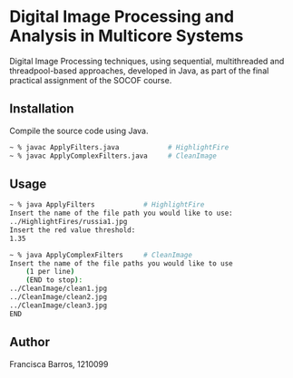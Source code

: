 # Digital Image Processing and Analysis in Multicore Systems

Digital Image Processing techniques, using sequential, multithreaded and threadpool-based approaches, developed in Java, as part of the final practical assignment of the SOCOF course.

## Installation

Compile the source code using Java.  

```bash
~ % javac ApplyFilters.java            # HighlightFire
~ % javac ApplyComplexFilters.java     # CleanImage
```

## Usage

```bash
~ % java ApplyFilters            # HighlightFire
Insert the name of the file path you would like to use:
../HighlightFires/russia1.jpg
Insert the red value threshold:
1.35
```

```bash
~ % java ApplyComplexFilters     # CleanImage
Insert the name of the file paths you would like to use
    (1 per line)
    (END to stop):
../CleanImage/clean1.jpg
../CleanImage/clean2.jpg
../CleanImage/clean3.jpg
END

```

## Author

Francisca Barros, 1210099 